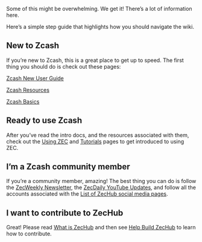 Some of this might be overwhelming. We get it! There’s a lot of information here.

Here’s a simple step guide that highlights how you should navigate the wiki.

## New to Zcash

If you’re new to Zcash, this is a great place to get up to speed. The first thing you should do is check out these pages:

[Zcash New User Guide](https://www.notion.so/Zcash-New-User-Guide-78c340cd6b18485f945e2bce4b6a8748)

[Zcash Resources](https://www.notion.so/Zcash-Resources-e9a51eb117604fbc870f1d6c6e83ee95)

[Zcash Basics](https://www.notion.so/Zcash-Basics-d2946ad9c3b541759174dbcbf0e8c9cc)

## Ready to use Zcash

After you’ve read the intro docs, and the resources associated with them, check out the [Using ZEC](https://www.notion.so/Using-ZEC-6e0c1b5182f34abdba476185f63fde9d) and [Tutorials](https://www.notion.so/Tutorials-291d67ff451f43209d889bcb632feb37) pages to get introduced to using ZEC.

## I’m a Zcash community member

If you’re a community member, amazing! The best thing you can do is follow the [ZecWeekly Newsletter](https://www.notion.so/ZecWeekly-Newsletter-2063b85a436642768fb6620627cbd804), the [ZecDaily YouTube Updates](https://www.notion.so/ZecDaily-YouTube-Updates-e3cb81f65554478ba1c169b412237672), and follow all the accounts associated with the [List of ZecHub social media pages](https://www.notion.so/List-of-ZecHub-social-media-pages-60ff04ab84e4450da30facdf77067afb).

## I want to contribute to ZecHub

Great! Please read [What is ZecHub](https://www.notion.so/What-is-ZecHub-c81d245a9b31410fa8aaf06c6301c180) and then see [Help Build ZecHub](https://www.notion.so/Help-Build-ZecHub-9f4aaa45f37d438dac56025449604d96) to learn how to contribute.
